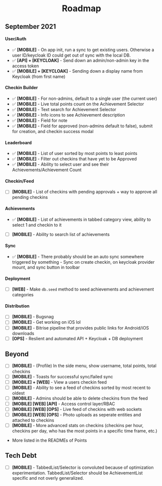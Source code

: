 <h1 align="center">Roadmap</h1>

## September 2021

#### User/Auth

- ✅ **[MOBILE]** - On app init, run a sync to get existing users. Otherwise a user ID/keycloak ID could get out of sync with the local DB.
- ✅ **[API] + [KEYCLOAK]** - Send down an admin/non-admin key in the access token
- ✅ **[MOBILE] + [KEYCLOAK]** - Sending down a display name from Keycloak (from first name)

#### Checkin Builder

- ✅ **[MOBILE]** - For non-admins, default to a single user (the current user)
- ✅ **[MOBILE]** - Live total points count on the Achievement Selector
- ✅ **[MOBILE]** - Text search for Achievement Selector
- ✅ **[MOBILE]** - Info icons to see Achievement description
- ✅ **[MOBILE]** - Field for note
- ✅ **[MOBILE]** - Field for approved (non-admins default to false), submit for creation, and checkin success modal

#### Leaderboard

- ✅ **[MOBILE]** - List of user sorted by most points to least points
- ✅ **[MOBILE]** - Filter out checkins that have yet to be Approved
- ✅ **[MOBILE]** - Ability to select user and see their Achievements/Achievement Count

#### Checkin/Feed

- [ ] **[MOBILE]** - List of checkins with pending approvals + way to approve all pending checkins

#### Achievements

- ✅ **[MOBILE]** - List of achievements in tabbed category view, ability to select 1 and checkin to it
- [ ] **[MOBILE]** - Ability to search list of achievements

#### Sync

- ✅ **[MOBILE]** - There probably should be an auto sync somewhere triggered by something - Sync on create checkin, on keycloak provider mount, and sync button in toolbar

#### Deployment

- [ ] **[WEB]** - Make `db.seed` method to seed achievements and achievement categories

#### Distribution

- [ ] **[MOBILE]** - Bugsnag
- [ ] **[MOBILE]** - Get working on iOS lol
- [ ] **[MOBILE]** - Bitrise pipeline that provides public links for Android/iOS downloads
- [ ] **[OPS]** - Reslient and automated API + Keycloak + DB deployment

## Beyond

- [ ] **[MOBILE]** - (Profile) In the side menu, show username, total points, total checkins
- [ ] **[MOBILE]** - Toasts for successful sync/failed sync
- [ ] **[MOBILE] + [WEB]** - View a users checkin feed
- [ ] **[MOBILE]** - Ability to see a feed of checkins sorted by most recent to oldest
- [ ] **[MOBILE]** - Admins should be able to delete checkins from the feed
- [ ] **[MOBILE] [WEB] [API]** - Access control layer/RBAC
- [ ] **[MOBILE] [WEB] [OPS]** - Live feed of checkins with web sockets
- [ ] **[MOBILE] [WEB] [OPS]** - Photo uploads as seperate entities and attached to checkins
- [ ] **[MOBILE]** - More advanced stats on checkins (checkins per hour, checkins per day, who has the most points in a specific time frame, etc.)
- More listed in the READMEs of Points

## Tech Debt

- [ ] **[MOBILE]** - TabbedList/Selector is convoluted because of optimization experimentation. TabbedList/Selector should be AchievementList specific and not overly generalized.
